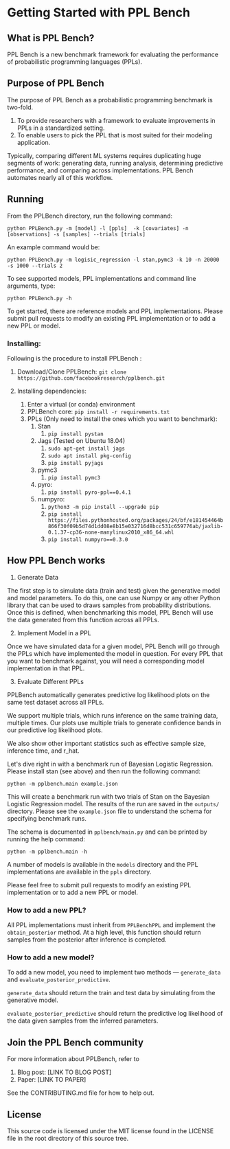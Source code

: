 # Getting Started with PPL Bench

## What is PPL Bench?

PPL Bench is a new benchmark framework for evaluating the performance of probabilistic programming languages (PPLs).

## Purpose of PPL Bench

The purpose of PPL Bench as a probabilistic programming benchmark is two-fold.

1) To provide researchers with a framework to evaluate improvements in PPLs in a standardized setting.
2) To enable users to pick the PPL that is most suited for their modeling application.

Typically, comparing different ML systems requires duplicating huge segments of work: generating data, running analysis, determining predictive performance, and comparing across implementations. PPL Bench automates nearly all of this workflow.

## Running

From the PPLBench directory, run the following command:

```python PPLBench.py -m [model] -l [ppls]  -k [covariates] -n [observations] -s [samples] --trials [trials]```

An example command would be:

```python PPLBench.py -m logisic_regression -l stan,pymc3 -k 10 -n 20000 -s 1000 --trials 2```

To see supported models, PPL implementations and command line arguments, type:

`python PPLBench.py -h`

To get started, there are reference models and PPL implementations. Please submit pull requests to modify an existing PPL implementation or to add a new PPL or model.

### Installing:

Following is the procedure to install PPLBench :

1. Download/Clone PPLBench:
    `git clone https://github.com/facebookresearch/pplbench.git`

2. Installing dependencies:
    1. Enter a virtual (or conda) environment
    2. PPLBench core:
        `pip install -r requirements.txt`
    3. PPLs (Only need to install the ones which you want to benchmark):
        1. Stan
            1. `pip install pystan`
        2. Jags (Tested on Ubuntu 18.04)
            1. `sudo apt-get install jags`
            2. `sudo apt install pkg-config`
            3. `pip install pyjags`
        3. pymc3
            1. `pip install pymc3`
        4. pyro:
            1. `pip install pyro-ppl==0.4.1`
        5. numpyro:
            1. `python3 -m pip install --upgrade pip`
            2. `pip install https://files.pythonhosted.org/packages/24/bf/e181454464b866f30f09b5d74d1dd08e8b15e032716d8bcc531c659776ab/jaxlib-0.1.37-cp36-none-manylinux2010_x86_64.whl`
            3. `pip install numpyro==0.3.0`

## How PPL Bench works

1) Generate Data

The first step is to simulate data (train and test) given the generative model and model parameters. To do this, one can use Numpy or any other Python library that can be used to draws samples from probability distributions. Once this is defined, when benchmarking this model, PPL Bench will use the data generated from this function across all PPLs.

2) Implement Model in a PPL

Once we have simulated data for a given model, PPL Bench will go through the PPLs which have implemented the model in question. For every PPL that you want to benchmark against, you will need a corresponding model implementation in that PPL.

3) Evaluate Different PPLs

PPLBench automatically generates predictive log likelihood plots on the same test dataset across all PPLs.

We support multiple trials, which runs inference on the same training data, multiple times. Our plots use multiple trials to generate confidence bands in our predictive log likelihood plots.

We also show other important statistics such as effective sample size, inference time, and r_hat.

Let's dive right in with a benchmark run of Bayesian Logistic Regression. Please
install stan (see above) and then run the following command:

```
python -m pplbench.main example.json
```

This will create a benchmark run with two trials of Stan on the Bayesian Logistic Regression model. The results of the run are saved in the `outputs/` directory. Please see the `example.json` file to understand the schema for specifying benchmark runs.

The schema is documented in `pplbench/main.py` and can be printed by running the help command:

```
python -m pplbench.main -h
```

A number of models is available in the `models` directory and the PPL implementations are available in the `ppls` directory.

Please feel free to submit pull requests to modify an existing PPL implementation or to add a new PPL or model.

### How to add a new PPL?

All PPL implementations must inherit from `PPLBenchPPL` and implement the `obtain_posterior` method.
At a high level, this function should return samples from the posterior after inference is completed.

### How to add a new model?

To add a new model, you need to implement two methods — `generate_data` and `evaluate_posterior_predictive`.

`generate_data` should return the train and test data by simulating from the generative model.

`evaluate_posterior_predictive` should return the predictive log likelihood of the data given samples from the inferred parameters.

## Join the PPL Bench community

 For more information about PPLBench, refer to

1. Blog post: [LINK TO BLOG POST]
2. Paper: [LINK TO PAPER]

See the CONTRIBUTING.md file for how to help out.

## License

This source code is licensed under the MIT license found in the
LICENSE file in the root directory of this source tree.
